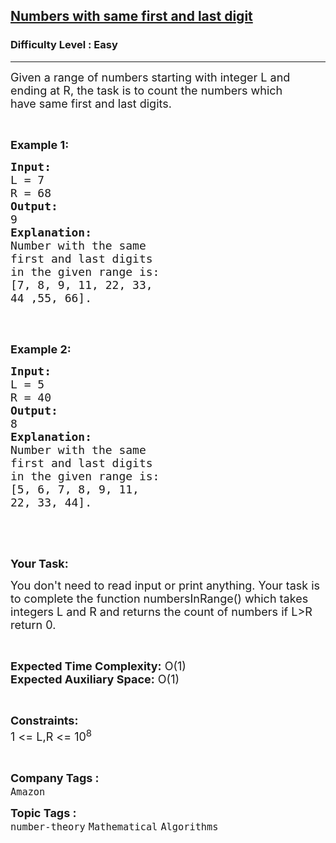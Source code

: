 <h2><a href="https://practice.geeksforgeeks.org/problems/numbers-with-same-first-and-last-digit4228/1">Numbers with same first and last digit</a></h2><h3>Difficulty Level : Easy</h3><hr><div class="problems_problem_content__Xm_eO"><p><span style="font-size:18px">Given a range of numbers starting with integer L and ending at R, the task is to count the numbers which have&nbsp;same first and last digits.</span></p>

<p>&nbsp;</p>

<p><strong><span style="font-size:18px">Example 1:</span></strong></p>

<pre><strong><span style="font-size:18px">Input:</span></strong>
<span style="font-size:18px">L = 7 </span>
<span style="font-size:18px">R = 68</span>
<span style="font-size:18px"><strong>Output:</strong></span>
<span style="font-size:18px">9</span>
<span style="font-size:18px"><strong>Explanation:
</strong>Number with the same 
first and last digits 
in the given range is:
[7, 8, 9, 11, 22, 33, 
44 ,55, 66].
</span>
</pre>

<p>&nbsp;</p>

<p><strong><span style="font-size:18px">Example 2:</span></strong></p>

<pre><strong><span style="font-size:18px">Input:</span></strong>
<span style="font-size:18px">L = 5</span>
<span style="font-size:18px">R = 40</span>
<strong><span style="font-size:18px">Output:</span></strong>
<span style="font-size:18px">8</span>
<strong><span style="font-size:18px">Explanation:
</span></strong><span style="font-size:18px">Number with the same
first and last digits
in the given range is:
[5, 6, 7, 8, 9, 11, 
22, 33, 44].</span>


</pre>

<p>&nbsp;</p>

<p><strong><span style="font-size:18px">Your Task:</span></strong></p>

<p><span style="font-size:18px">You don't need to read input or print anything. Your task is to complete the function numbersInRange() which takes integers L and R and returns the count of numbers if L&gt;R return 0.</span></p>

<p>&nbsp;</p>

<p><span style="font-size:18px"><strong>Expected Time Complexity:</strong> O(1)<br>
<strong>Expected Auxiliary Space:</strong> O(1)</span></p>

<p>&nbsp;</p>

<p><span style="font-size:18px"><strong>Constraints:</strong><br>
1 &lt;= L,R &lt;= 10<sup>8</sup></span></p>

<p>&nbsp;</p>
</div><p><span style=font-size:18px><strong>Company Tags : </strong><br><code>Amazon</code>&nbsp;<br><p><span style=font-size:18px><strong>Topic Tags : </strong><br><code>number-theory</code>&nbsp;<code>Mathematical</code>&nbsp;<code>Algorithms</code>&nbsp;